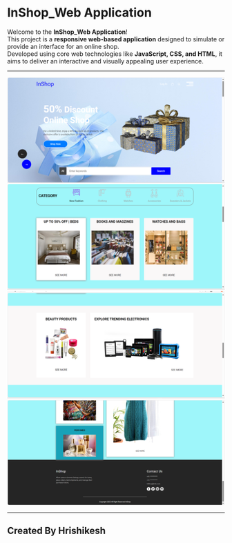 # InShop_Web Application

Welcome to the **InShop_Web Application**! 
<br/>
This project is a **responsive web-based application** designed to simulate or provide an interface for an online shop. 
<br/>
Developed using core web technologies like **JavaScript, CSS, and HTML**, it aims to deliver an interactive and visually appealing user experience.

---
<img src="/Display/Screenshot%20(876).png"> </img>
<img src="/Display/Screenshot%20(877).png"> </img>
<img src="/Display/Screenshot%20(878).png"> </img>
<img src="/Display/Screenshot%20(880).png"> </img>

---
## Created By Hrishikesh
